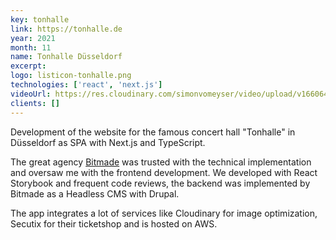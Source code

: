 ```yaml
---
key: tonhalle
link: https://tonhalle.de
year: 2021
month: 11
name: Tonhalle Düsseldorf
excerpt:
logo: listicon-tonhalle.png
technologies: ['react', 'next.js']
videoUrl: https://res.cloudinary.com/simonvomeyser/video/upload/v1660645519/videos-simonvomeyser.de/tonhalle.mp4
clients: []
---
```


Development of the website for the famous concert hall "Tonhalle" in Düsseldorf as SPA with Next.js and TypeScript.

The great agency <a href="https://bitmade.de">Bitmade</a> was trusted with the technical implementation and oversaw me with the frontend development. We developed with React Storybook and frequent code reviews, the backend was implemented by Bitmade as a Headless CMS with Drupal.

The app integrates a lot of services like Cloudinary for image optimization, Secutix for their ticketshop and is hosted on AWS. 